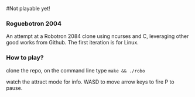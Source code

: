 #Not playable yet!


### Roguebotron 2004
An attempt at a Robotron 2084 clone using ncurses and C, leveraging other good works from Github. The first iteration is for Linux.


### How to play?
clone the repo,
on the command line type `make && ./robo`


watch the attract mode for info.
WASD to move
arrow keys to fire
P to pause.
